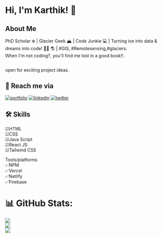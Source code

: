 
# Hi, I'm Karthik! 👋


## About Me
  PhD Scholar ❄️ | Glacier Geek 🏔️ | Code Junkie 💻 | Turning ice into data & dreams into code! 🧊✨ 🌎  | #GIS, #Remotesensing,#glaciers.<br> When I'm not coding?, you'll find me lost in a good book!!.

## 
 open for exciting project ideas.<br>


## 🚀 Reach me via
[![portfolio](https://img.shields.io/badge/my_portfolio-000?style=for-the-badge&logo=ko-fi&logoColor=white)](https://portfolio-three-drab-61.vercel.app/)
[![linkedin](https://img.shields.io/badge/linkedin-0A66C2?style=for-the-badge&logo=linkedin&logoColor=white)](https://www.linkedin.com/in/karthik-c-b-40b7761b6)
[![twitter](https://img.shields.io/badge/twitter-1DA1F2?style=for-the-badge&logo=twitter&logoColor=white)](https://twitter.com/C_B_Karthik)


## 🛠 Skills
&#9745;HTML<br>
&#9745;CSS<br>
&#9745;Java Script<br>
&#9745;React JS<br>
&#9745;Tailwind CSS<br>

 Tools/platforms  <br>
:white_check_mark:NPM<br>
:white_check_mark:Vercel<br>
:white_check_mark:Netlify<br>
:white_check_mark:Firebase<br>

# 📊 GitHub Stats:
![](https://github-readme-stats.vercel.app/api/top-langs/?username=cb-karthik&theme=dark&hide_border=false&include_all_commits=true&count_private=true&layout=compact)<br/>
![](https://github-readme-streak-stats.herokuapp.com/?user=cb-karthik&theme=dark&hide_border=false)<br/>
![](https://github-readme-stats.vercel.app/api?username=cb-karthik&theme=dark&hide_border=false&include_all_commits=true&count_private=true)

